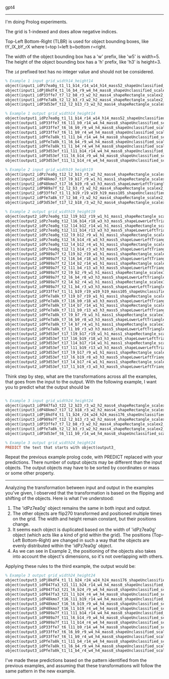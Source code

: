 gpt4

---

I'm doing Prolog experiments.


The grid is 1-indexed and does allow negative indices.


Top-Left Bottom-Right (TLBR) is used for object bounding boxes, like tY_lX_bY_rX where t=top l=left b=bottom r=right.


The width of the object bounding box has a 'w' prefix, like 'w5' is width=5.
The height of the object bounding box has a 'h' prefix, like 'h3' is height=3.


The `id` prefixed text has no integer value and should not be considered.


```prolog
% Example 1 input grid_width14_height14
object(input1_idPz7ea0g_t1_l1_b14_r14_w14_h14_mass52_shapeUnclassified_scaleUnknown, transform(all)).
object(input1_idPj8kdf4_t1_l6_b4_r9_w4_h4_mass8_shapeUnclassified_scalex1_scaley1, transform(flip270)).
object(input1_idP33ffe7_t7_l2_b8_r3_w2_h2_mass4_shapeRectangle_scalex2_scaley2, transform(all)).
object(input1_idPfe7a8k_t2_l2_b3_r3_w2_h2_mass4_shapeRectangle_scalex2_scaley2, transform(all)).
object(input1_idP3d53ef_t12_l2_b13_r3_w2_h2_mass4_shapeRectangle_scalex2_scaley2, transform(all)).

% Example 1 output grid_width14_height14
object(output1_idPz7ea0g_t1_l1_b14_r14_w14_h14_mass52_shapeUnclassified_scaleUnknown, transform(all)).
object(output1_idP33ffe7_t6_l11_b9_r14_w4_h4_mass8_shapeUnclassified_scalex1_scaley1, transform(flip270)).
object(output1_idP33ffe7_t6_l6_b9_r9_w4_h4_mass8_shapeUnclassified_scalex1_scaley1, transform(flip270)).
object(output1_idP33ffe7_t6_l1_b9_r4_w4_h4_mass8_shapeUnclassified_scalex1_scaley1, transform(flip270)).
object(output1_idPfe7a8k_t1_l11_b4_r14_w4_h4_mass8_shapeUnclassified_scalex1_scaley1, transform(flip270)).
object(output1_idPfe7a8k_t1_l6_b4_r9_w4_h4_mass8_shapeUnclassified_scalex1_scaley1, transform(flip270)).
object(output1_idPfe7a8k_t1_l1_b4_r4_w4_h4_mass8_shapeUnclassified_scalex1_scaley1, transform(flip270)).
object(output1_idP3d53ef_t11_l11_b14_r14_w4_h4_mass8_shapeUnclassified_scalex1_scaley1, transform(flip270)).
object(output1_idP3d53ef_t11_l6_b14_r9_w4_h4_mass8_shapeUnclassified_scalex1_scaley1, transform(flip270)).
object(output1_idP3d53ef_t11_l1_b14_r4_w4_h4_mass8_shapeUnclassified_scalex1_scaley1, transform(flip270)).

% Example 2 input grid_width19_height19
object(input2_idPz7ea0g_t12_l2_b13_r3_w2_h2_mass4_shapeRectangle_scalex2_scaley2, transform(all)).
object(input2_idP48kmo7_t17_l9_b17_r9_w1_h1_mass1_shapeRectangle_scalex1_scaley1, transform(all)).
object(input2_idP48kmo7_t17_l6_b19_r8_w3_h3_mass5_shapeLowerLeftTriangleWithoutCorner_scalex1_scaley1, transform(rot180_flip270)).
object(input2_idP989a7f_t2_l2_b3_r3_w2_h2_mass4_shapeRectangle_scalex2_scaley2, transform(all)).
object(input2_idP33ffe7_t1_l1_b19_r19_w19_h19_mass105_shapeUnclassified_scaleUnknown, transform(all)).
object(input2_idPfe7a8k_t7_l2_b8_r3_w2_h2_mass4_shapeRectangle_scalex2_scaley2, transform(all)).
object(input2_idP3d53ef_t17_l2_b18_r3_w2_h2_mass4_shapeRectangle_scalex2_scaley2, transform(all)).

% Example 2 output grid_width19_height19
object(output2_idPz7ea0g_t12_l19_b12_r19_w1_h1_mass1_shapeRectangle_scalex1_scaley1, transform(all)).
object(output2_idPz7ea0g_t12_l16_b14_r18_w3_h3_mass5_shapeLowerLeftTriangleWithoutCorner_scalex1_scaley1, transform(rot180_flip270)).
object(output2_idPz7ea0g_t12_l14_b12_r14_w1_h1_mass1_shapeRectangle_scalex1_scaley1, transform(all)).
object(output2_idPz7ea0g_t12_l11_b14_r13_w3_h3_mass5_shapeLowerLeftTriangleWithoutCorner_scalex1_scaley1, transform(rot180_flip270)).
object(output2_idPz7ea0g_t12_l9_b12_r9_w1_h1_mass1_shapeRectangle_scalex1_scaley1, transform(all)).
object(output2_idPz7ea0g_t12_l6_b14_r8_w3_h3_mass5_shapeLowerLeftTriangleWithoutCorner_scalex1_scaley1, transform(rot180_flip270)).
object(output2_idPz7ea0g_t12_l4_b12_r4_w1_h1_mass1_shapeRectangle_scalex1_scaley1, transform(all)).
object(output2_idPz7ea0g_t12_l1_b14_r3_w3_h3_mass5_shapeLowerLeftTriangleWithoutCorner_scalex1_scaley1, transform(rot180_flip270)).
object(output2_idP989a7f_t2_l19_b2_r19_w1_h1_mass1_shapeRectangle_scalex1_scaley1, transform(all)).
object(output2_idP989a7f_t2_l16_b4_r18_w3_h3_mass5_shapeLowerLeftTriangleWithoutCorner_scalex1_scaley1, transform(rot180_flip270)).
object(output2_idP989a7f_t2_l14_b2_r14_w1_h1_mass1_shapeRectangle_scalex1_scaley1, transform(all)).
object(output2_idP989a7f_t2_l11_b4_r13_w3_h3_mass5_shapeLowerLeftTriangleWithoutCorner_scalex1_scaley1, transform(rot180_flip270)).
object(output2_idP989a7f_t2_l9_b2_r9_w1_h1_mass1_shapeRectangle_scalex1_scaley1, transform(all)).
object(output2_idP989a7f_t2_l6_b4_r8_w3_h3_mass5_shapeLowerLeftTriangleWithoutCorner_scalex1_scaley1, transform(rot180_flip270)).
object(output2_idP989a7f_t2_l4_b2_r4_w1_h1_mass1_shapeRectangle_scalex1_scaley1, transform(all)).
object(output2_idP989a7f_t2_l1_b4_r3_w3_h3_mass5_shapeLowerLeftTriangleWithoutCorner_scalex1_scaley1, transform(rot180_flip270)).
object(output2_idP33ffe7_t1_l1_b19_r19_w19_h19_mass105_shapeUnclassified_scaleUnknown, transform(all)).
object(output2_idPfe7a8k_t7_l19_b7_r19_w1_h1_mass1_shapeRectangle_scalex1_scaley1, transform(all)).
object(output2_idPfe7a8k_t7_l16_b9_r18_w3_h3_mass5_shapeLowerLeftTriangleWithoutCorner_scalex1_scaley1, transform(rot180_flip270)).
object(output2_idPfe7a8k_t7_l14_b7_r14_w1_h1_mass1_shapeRectangle_scalex1_scaley1, transform(all)).
object(output2_idPfe7a8k_t7_l11_b9_r13_w3_h3_mass5_shapeLowerLeftTriangleWithoutCorner_scalex1_scaley1, transform(rot180_flip270)).
object(output2_idPfe7a8k_t7_l9_b7_r9_w1_h1_mass1_shapeRectangle_scalex1_scaley1, transform(all)).
object(output2_idPfe7a8k_t7_l6_b9_r8_w3_h3_mass5_shapeLowerLeftTriangleWithoutCorner_scalex1_scaley1, transform(rot180_flip270)).
object(output2_idPfe7a8k_t7_l4_b7_r4_w1_h1_mass1_shapeRectangle_scalex1_scaley1, transform(all)).
object(output2_idPfe7a8k_t7_l1_b9_r3_w3_h3_mass5_shapeLowerLeftTriangleWithoutCorner_scalex1_scaley1, transform(rot180_flip270)).
object(output2_idP3d53ef_t17_l19_b17_r19_w1_h1_mass1_shapeRectangle_scalex1_scaley1, transform(all)).
object(output2_idP3d53ef_t17_l16_b19_r18_w3_h3_mass5_shapeLowerLeftTriangleWithoutCorner_scalex1_scaley1, transform(rot180_flip270)).
object(output2_idP3d53ef_t17_l14_b17_r14_w1_h1_mass1_shapeRectangle_scalex1_scaley1, transform(all)).
object(output2_idP3d53ef_t17_l11_b19_r13_w3_h3_mass5_shapeLowerLeftTriangleWithoutCorner_scalex1_scaley1, transform(rot180_flip270)).
object(output2_idP3d53ef_t17_l9_b17_r9_w1_h1_mass1_shapeRectangle_scalex1_scaley1, transform(all)).
object(output2_idP3d53ef_t17_l6_b19_r8_w3_h3_mass5_shapeLowerLeftTriangleWithoutCorner_scalex1_scaley1, transform(rot180_flip270)).
object(output2_idP3d53ef_t17_l4_b17_r4_w1_h1_mass1_shapeRectangle_scalex1_scaley1, transform(all)).
object(output2_idP3d53ef_t17_l1_b19_r3_w3_h3_mass5_shapeLowerLeftTriangleWithoutCorner_scalex1_scaley1, transform(rot180_flip270)).
```


Think step by step, what are the transformations across all the examples, that goes from the input to the output.
With the following example, I want you to predict what the output should be


```prolog

% Example 3 input grid_width24_height24
object(input3_idP847fa3_t22_l2_b23_r3_w2_h2_mass4_shapeRectangle_scalex2_scaley2, transform(all)).
object(input3_idP48kmo7_t17_l2_b18_r3_w2_h2_mass4_shapeRectangle_scalex2_scaley2, transform(all)).
object(input3_idPj8kdf4_t1_l1_b24_r24_w24_h24_mass176_shapeUnclassified_scaleUnknown, transform(all)).
object(input3_idP989a7f_t12_l2_b13_r3_w2_h2_mass4_shapeRectangle_scalex2_scaley2, transform(all)).
object(input3_idP33ffe7_t7_l2_b8_r3_w2_h2_mass4_shapeRectangle_scalex2_scaley2, transform(all)).
object(input3_idPfe7a8k_t2_l2_b3_r3_w2_h2_mass4_shapeRectangle_scalex2_scaley2, transform(all)).
object(input3_idP3d53ef_t6_l11_b9_r14_w4_h4_mass8_shapeUnclassified_scalex1_scaley1, transform(rot180_flip270)).

% Example 3 output grid_width24_height24
PREDICT the text that starts with object(output3_
```
Repeat the previous example prolog code, with PREDICT replaced with your predictions.
There number of output objects may be different than the input objects.
The output objects may have to be sorted by coordinates or mass or some other property.

---

Analyzing the transformation between input and output in the examples you've given, I observed that the transformation is based on the flipping and shifting of the objects. Here is what I've understood:

1. The 'idPz7ea0g' object remains the same in both input and output.
2. The other objects are flip270 transformed and positioned multiple times on the grid. The width and height remain constant, but their positions change.
3. It seems each object is duplicated based on the width of 'idPz7ea0g' object (which acts like a kind of grid within the grid). The positions (Top-Left Bottom-Right) are changed in such a way that the objects are evenly distributed within the 'idPz7ea0g' object.
4. As we can see in Example 2, the positioning of the objects also takes into account the object's dimensions, so it's not overlapping with others.

Applying these rules to the third example, the output would be:

```prolog
% Example 3 output grid_width24_height24
object(output3_idPj8kdf4_t1_l1_b24_r24_w24_h24_mass176_shapeUnclassified_scaleUnknown, transform(all)).
object(output3_idP847fa3_t21_l11_b24_r14_w4_h4_mass8_shapeUnclassified_scalex1_scaley1, transform(rot180_flip270)).
object(output3_idP847fa3_t21_l6_b24_r9_w4_h4_mass8_shapeUnclassified_scalex1_scaley1, transform(rot180_flip270)).
object(output3_idP847fa3_t21_l1_b24_r4_w4_h4_mass8_shapeUnclassified_scalex1_scaley1, transform(rot180_flip270)).
object(output3_idP48kmo7_t16_l11_b19_r14_w4_h4_mass8_shapeUnclassified_scalex1_scaley1, transform(rot180_flip270)).
object(output3_idP48kmo7_t16_l6_b19_r9_w4_h4_mass8_shapeUnclassified_scalex1_scaley1, transform(rot180_flip270)).
object(output3_idP48kmo7_t16_l1_b19_r4_w4_h4_mass8_shapeUnclassified_scalex1_scaley1, transform(rot180_flip270)).
object(output3_idP989a7f_t11_l11_b14_r14_w4_h4_mass8_shapeUnclassified_scalex1_scaley1, transform(rot180_flip270)).
object(output3_idP989a7f_t11_l6_b14_r9_w4_h4_mass8_shapeUnclassified_scalex1_scaley1, transform(rot180_flip270)).
object(output3_idP989a7f_t11_l1_b14_r4_w4_h4_mass8_shapeUnclassified_scalex1_scaley1, transform(rot180_flip270)).
object(output3_idP33ffe7_t6_l11_b9_r14_w4_h4_mass8_shapeUnclassified_scalex1_scaley1, transform(rot180_flip270)).
object(output3_idP33ffe7_t6_l6_b9_r9_w4_h4_mass8_shapeUnclassified_scalex1_scaley1, transform(rot180_flip270)).
object(output3_idP33ffe7_t6_l1_b9_r4_w4_h4_mass8_shapeUnclassified_scalex1_scaley1, transform(rot180_flip270)).
object(output3_idPfe7a8k_t1_l11_b4_r14_w4_h4_mass8_shapeUnclassified_scalex1_scaley1, transform(rot180_flip270)).
object(output3_idPfe7a8k_t1_l6_b4_r9_w4_h4_mass8_shapeUnclassified_scalex1_scaley1, transform(rot180_flip270)).
object(output3_idPfe7a8k_t1_l1_b4_r4_w4_h4_mass8_shapeUnclassified_scalex1_scaley1, transform(rot180_flip270)).
```

I've made these predictions based on the pattern identified from the previous examples, and assuming that these transformations will follow the same pattern in the new example.

